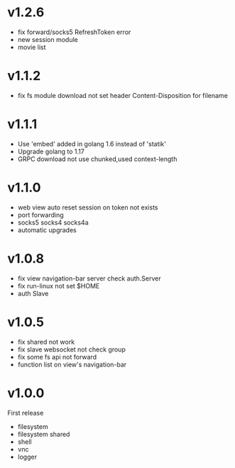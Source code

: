 # v1.2.6

* fix forward/socks5 RefreshToken error
* new session module
* movie list

# v1.1.2

* fix fs module download not set header Content-Disposition for filename

# v1.1.1

* Use 'embed' added in golang 1.6 instead of 'statik'
* Upgrade golang to 1.17
* GRPC download not use chunked,used context-length

# v1.1.0

* web view auto reset session on token not exists 
* port forwarding
* socks5 socks4 socks4a
* automatic upgrades

# v1.0.8

* fix view navigation-bar server check auth.Server 
* fix run-linux not set $HOME
* auth Slave

# v1.0.5

* fix shared not work
* fix slave websocket not check group
* fix some fs api not forward
* function list on view's navigation-bar

# v1.0.0

First release

* filesystem
* filesystem shared 
* shell
* vnc
* logger
